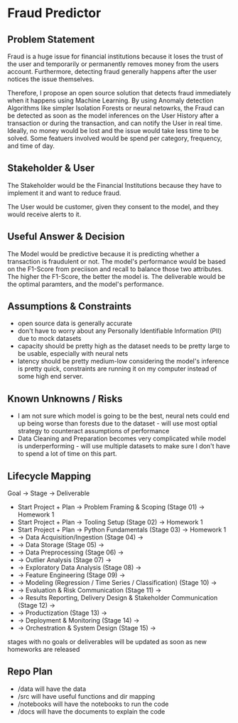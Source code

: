 # Fraud Predictor

## Problem Statement

Fraud is a huge issue for financial institutions because it loses the trust of the user and temporarily or permanently removes money from the users account. Furthermore, detecting fraud generally happens after the user notices the issue themselves.

Therefore, I propose an open source solution that detects fraud immediately when it happens using Machine Learning. By using Anomaly detection Algorithms like simpler Isolation Forests or neural netowrks, the Fraud can be detected as soon as the model inferences on the User History after a transaction or during the transaction, and can notify the User in real time. Ideally, no money would be lost and the issue would take less time to be solved. Some featuers involved would be spend per category, frequency, and time of day.

## Stakeholder & User

The Stakeholder would be the Financial Institutions because they have to implement it and want to reduce fraud.

The User would be customer, given they consent to the model, and they would receive alerts to it.

## Useful Answer & Decision

The Model would be predictive because it is predicting whether a transaction is fraudulent or not. The model's performance would be based on the F1-Score from preciison and recall to balance those two attributes. The higher the F1-Score, the better the model is. The deliverable would be the optimal paramters, and the model's performance.

## Assumptions & Constraints

- open source data is generally accurate
- don't have to worry about any Personally Identifiable Information (PII) due to mock datasets
- capacity should be pretty high as the dataset needs to be pretty large to be usable, especially with neural nets
- latency should be pretty medium-low considering the model's inference is pretty quick, constraints are running it on my computer instead of some high end server.

## Known Unknowns / Risks

- I am not sure which model is going to be the best, neural nets could end up being worse than forests due to the dataset - will use most optial strategy to counteract assumptions of performance
- Data Cleaning and Preparation becomes very complicated while model is underperforming - will use multiple datasets to make sure I don't have to spend a lot of time on this part.

## Lifecycle Mapping

Goal → Stage → Deliverable

- Start Project + Plan → Problem Framing & Scoping (Stage 01) → Homework 1
- Start Project + Plan → Tooling Setup (Stage 02) → Homework 1
- Start Project + Plan → Python Fundamentals (Stage 03) → Homework 1
- <Goal D> → Data Acquisition/Ingestion (Stage 04) → <Deliverable A>
- <Goal E> → Data Storage (Stage 05) → <Deliverable B>
- <Goal F> → Data Preprocessing (Stage 06) → <Deliverable C>
- <Goal G> → Outlier Analysis (Stage 07) → <Deliverable D>
- <Goal H> → Exploratory Data Analysis (Stage 08) → <Deliverable E>
- <Goal I> → Feature Engineering (Stage 09) → <Deliverable F>
- <Goal J> → Modeling (Regression / Time Series / Classification) (Stage 10) → <Deliverable G>
- <Goal K> → Evaluation & Risk Communication (Stage 11) → <Deliverable H>
- <Goal L> → Results Reporting, Delivery Design & Stakeholder Communication (Stage 12) → <Deliverable I>
- <Goal M> → Productization (Stage 13) → <Deliverable J>
- <Goal N> → Deployment & Monitoring (Stage 14) → <Deliverable K>
- <Goal O> → Orchestration & System Design (Stage 15) → <Deliverable L>

stages with no goals or deliverables will be updated as soon as new homeworks are released

## Repo Plan

- /data will have the data
- /src will have useful functions and dir mapping
- /notebooks will have the notebooks to run the code
- /docs will have the documents to explain the code
